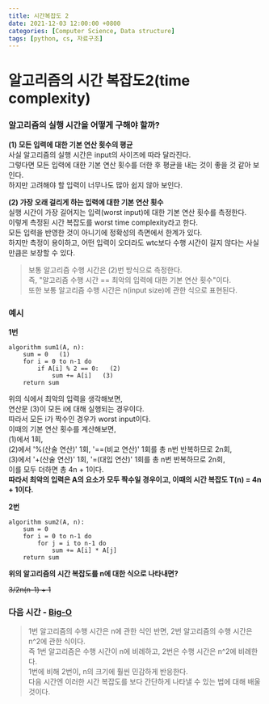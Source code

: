 ```yaml
---
title: 시간복잡도 2
date: 2021-12-03 12:00:00 +0800
categories: [Computer Science, Data structure]
tags: [python, cs, 자료구조]
---
```

# 알고리즘의 시간 복잡도2(time complexity)

### 알고리즘의 실행 시간을 어떻게 구해야 할까?

__(1) 모든 입력에 대한 기본 연산 횟수의 평균__   
사실 알고리즘의 실행 시간은 input의 사이즈에 따라 달라진다.   
그렇다면 모든 입력에 대한 기본 연산 횟수를 더한 후 평균을 내는 것이 좋을 것 같아 보인다.   
하지만 고려해야 할 입력이 너무나도 많아 쉽지 않아 보인다.   
   
__(2) 가장 오래 걸리게 하는 입력에 대한 기본 연산 횟수__   
실행 시간이 가장 길어지는 입력(worst input)에 대한 기본 연산 횟수를 측정한다.   
이렇게 측정된 시간 복잡도를 worst time complexity라고 한다.   
모든 입력을 반영한 것이 아니기에 정확성의 측면에서 한계가 있다.   
하지만 측정이 용이하고, 어떤 입력이 오더라도 wtc보다 수행 시간이 길지 않다는 사실만큼은 보장할 수 있다.   
   
>보통 알고리즘 수행 시간은 (2)번 방식으로 측정한다.   
>즉, "알고리즘 수행 시간 == 최악의 입력에 대한 기본 연산 횟수"이다.     
>또한 보통 알고리즘 수행 시간은 n(input size)에 관한 식으로 표현된다.     
    
### 예시   
__1번__   
```
algorithm sum1(A, n):
    sum = 0   (1)
    for i = 0 to n-1 do
        if A[i] % 2 == 0:   (2)
            sum += A[i]   (3)
    return sum
```
위의 식에서 최악의 입력을 생각해보면,   
연산문 (3)이 모든 i에 대해 실행되는 경우이다.   
따라서 모든 i가 짝수인 경우가 worst input이다.   
이때의 기본 연산 횟수를 계산해보면,   
(1)에서 1회,   
(2)에서 '%(산술 연산)' 1회, '==(비교 연산)' 1회를 총 n번 반복하므로 2n회,   
(3)에서 '+(산술 연산)' 1회, '=(대입 연산)' 1회를 총 n번 반복하므로 2n회,   
이를 모두 더하면 총 4n + 1이다.   
__따라서 최악의 입력은 A의 요소가 모두 짝수일 경우이고, 이때의 시간 복잡도 T(n) = 4n + 1이다.__   
   
__2번__   
```
algorithm sum2(A, n):
    sum = 0
    for i = 0 to n-1 do
        for j = i to n-1 do
            sum += A[i] * A[j]
    return sum
```
__위의 알고리즘의 시간 복잡도를 n에 대한 식으로 나타내면?__   
   
~~3/2n(n-1) + 1~~   
   
   
### 다음 시간 - [Big-O](https://github.com/Parkhanyoung/TIL/blob/main/data_structure_python/Big-O.md)    
>1번 알고리즘의 수행 시간은 n에 관한 식인 반면, 2번 알고리즘의 수행 시간은 n^2에 관한 식이다.   
>즉 1번 알고리즘은 수행 시간이 n에 비례하고, 2번은 수행 시간은 n^2에 비례한다.   
>1번에 비해 2번이, n의 크기에 훨씬 민감하게 반응한다.   
>다음 시간엔 이러한 시간 복잡도를 보다 간단하게 나타낼 수 있는 법에 대해 배울 것이다.   